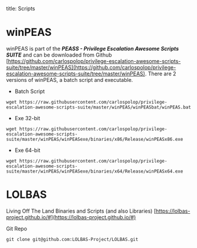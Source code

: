 title: Scripts

# winPEAS

winPEAS is part of the ***PEASS - Privilege Escalation Awesome Scripts SUITE*** and can be downloaded from Github [https://github.com/carlospolop/privilege-escalation-awesome-scripts-suite/tree/master/winPEAS](https://github.com/carlospolop/privilege-escalation-awesome-scripts-suite/tree/master/winPEAS). There are 2 versions of winPEAS, a batch script and executable.

* Batch Script
```
wget https://raw.githubusercontent.com/carlospolop/privilege-escalation-awesome-scripts-suite/master/winPEAS/winPEASbat/winPEAS.bat
```

* Exe 32-bit
```
wget https://raw.githubusercontent.com/carlospolop/privilege-escalation-awesome-scripts-suite/master/winPEAS/winPEASexe/binaries/x86/Release/winPEASx86.exe
```

* Exe 64-bit
```
wget https://raw.githubusercontent.com/carlospolop/privilege-escalation-awesome-scripts-suite/master/winPEAS/winPEASexe/binaries/x64/Release/winPEASx64.exe  
```

# LOLBAS

Living Off The Land Binaries and Scripts (and also Libraries) [https://lolbas-project.github.io/#](https://lolbas-project.github.io/#) 

Git Repo
```
git clone git@github.com:LOLBAS-Project/LOLBAS.git
```

